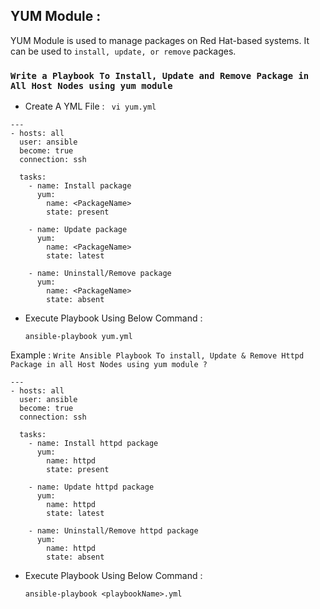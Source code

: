 ## YUM Module :

YUM Module is used to manage packages on Red Hat-based systems. It can be used to ```install, update, or remove``` packages.

### ``Write a Playbook To Install, Update and Remove Package in All Host Nodes using yum module``

* Create A YML File : `` vi yum.yml``

```
---
- hosts: all
  user: ansible
  become: true 
  connection: ssh

  tasks:
    - name: Install package
      yum:
        name: <PackageName>
        state: present 

    - name: Update package
      yum:
        name: <PackageName>
        state: latest 

    - name: Uninstall/Remove package
      yum:
        name: <PackageName>
        state: absent      
```

* Execute Playbook Using Below Command :
    ```
    ansible-playbook yum.yml
    ```

Example : ``Write Ansible Playbook To install, Update & Remove Httpd Package in all Host Nodes using yum module ?``

```
---
- hosts: all
  user: ansible
  become: true
  connection: ssh

  tasks:
    - name: Install httpd package
      yum:
        name: httpd
        state: present

    - name: Update httpd package
      yum:
        name: httpd
        state: latest

    - name: Uninstall/Remove httpd package
      yum:
        name: httpd
        state: absent

```
* Execute Playbook Using Below Command :
    ```
    ansible-playbook <playbookName>.yml
    ```
